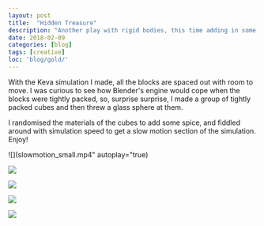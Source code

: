 ```yaml
---
layout: post
title:  "Hidden Treasure"
description: "Another play with rigid bodies, this time adding in some slow motion!"
date: 2018-02-09
categories: [blog]
tags: [creative]
loc: 'blog/gold/'
---
```


With the Keva simulation I made, all the blocks are spaced out with room to move. I was 
curious to see how Blender's engine would cope when the blocks were tightly packed, so,
surprise surprise, I made a group of tightly packed cubes and then threw a glass sphere at them.

I randomised the materials of the cubes to add some spice, and fiddled around with simulation
speed to get a slow motion section of the simulation. Enjoy!

![](slowmotion_small.mp4" autoplay="true)


![](0020.jpg)


![](0033.jpg)


![](0087.jpg)


![](0142.jpg)



